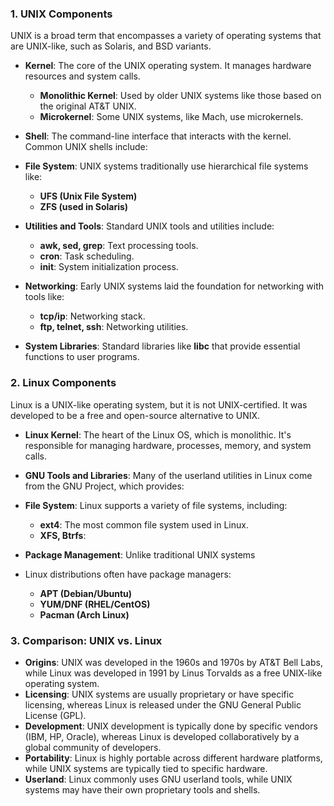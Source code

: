 
### 1. **UNIX Components**
UNIX is a broad term that encompasses a variety of operating systems that are UNIX-like, such as Solaris, and BSD variants.

- **Kernel**: The core of the UNIX operating system. It manages hardware resources and system calls. 
  - **Monolithic Kernel**: Used by older UNIX systems like those based on the original AT&T UNIX.
  - **Microkernel**: Some UNIX systems, like Mach, use microkernels.

- **Shell**: The command-line interface that interacts with the kernel. Common UNIX shells include:

- **File System**: UNIX systems traditionally use hierarchical file systems like:
  - **UFS (Unix File System)**
  - **ZFS (used in Solaris)**

- **Utilities and Tools**: Standard UNIX tools and utilities include:
  - **awk, sed, grep**: Text processing tools.
  - **cron**: Task scheduling.
  - **init**: System initialization process.

- **Networking**: Early UNIX systems laid the foundation for networking with tools like:
  - **tcp/ip**: Networking stack.
  - **ftp, telnet, ssh**: Networking utilities.

- **System Libraries**: Standard libraries like **libc** that provide essential functions to user programs.

### 2. **Linux Components**
Linux is a UNIX-like operating system, but it is not UNIX-certified. It was developed to be a free and open-source alternative to UNIX. 

- **Linux Kernel**: The heart of the Linux OS, which is monolithic. It's responsible for managing hardware, processes, memory, and system calls. 

- **GNU Tools and Libraries**: Many of the userland utilities in Linux come from the GNU Project, which provides:

- **File System**: Linux supports a variety of file systems, including:
  - **ext4**: The most common file system used in Linux.
  - **XFS, Btrfs**:

- **Package Management**: Unlike traditional UNIX systems
- Linux distributions often have package managers:
  - **APT (Debian/Ubuntu)**
  - **YUM/DNF (RHEL/CentOS)**
  - **Pacman (Arch Linux)**


### 3. **Comparison: UNIX vs. Linux**
- **Origins**: UNIX was developed in the 1960s and 1970s by AT&T Bell Labs, while Linux was developed in 1991 by Linus Torvalds as a free UNIX-like operating system.
- **Licensing**: UNIX systems are usually proprietary or have specific licensing, whereas Linux is released under the GNU General Public License (GPL).
- **Development**: UNIX development is typically done by specific vendors (IBM, HP, Oracle), whereas Linux is developed collaboratively by a global community of developers.
- **Portability**: Linux is highly portable across different hardware platforms, while UNIX systems are typically tied to specific hardware.
- **Userland**: Linux commonly uses GNU userland tools, while UNIX systems may have their own proprietary tools and shells.
